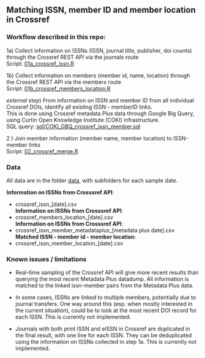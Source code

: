 ## Matching ISSN, member ID  and member location in Crossref

### Workflow described in this repo:

1a) Collect information on ISSNs (ISSN, journal title, publisher, doi counts) through the Crossref REST API via the journals route  
Script: [01a_crossref_issn.R](01a_crossref_issn.R)

1b) Collect information on members (member id, name, location) through the Crossref REST API via the members route  
Script: [01b_crossref_members_location.R](01b_crossref_members_location.R)

_external step_) From information on ISSN and member ID from all individual Crossref DOIs, identify all existing ISSN - memberID links.  
This is done using Crossref metadata Plus data through Google Big Query, using Curtin Open Knowledge Institute (COKI) infrastructure.  
SQL query: [sql/COKI_GBQ_crossref_issn_member.sql](sql/COKI_GBQ_crossref_issn_member.sql)

2 ) Join member information (member name, member location) to ISSN-member links  
Script: [02_crossref_merge.R](02_crossref_merge.R)

### Data
All data are in the folder [data](data/), with subfolders for each sample date.

**Information on ISSNs from Crosssref API**:  
- crossref_issn_[date].csv  
**Information on ISSNs from Crosssref API**:  
- crossref_members_location_[date].csv  
**Information on ISSNs from Crosssref API**:  
- crossref_issn_member_metadataplus_[metadata plus date].csv  
**Matched ISSN - member id - member location**:  
- crossref_issn_member_location_[date].csv  

### Known issues / limitations

- Real-time sampling of the Crossref API will give more recent results than querying the most recent Metadata Plus datadump. All information is matched to the linked issn-member pairs from the Metadata Plus data. 

- In some cases, ISSNs are linked to multiple members, potentially due to journal transfers. One way around this (esp. when mostly interested in the current situation), could be to look at the most recent DOI record for each ISSN. This is currently not implemented. 

- Journals with both print ISSN and eISSN in Crossref are duplicated in the final result, with one line for each ISSN. They can be deduplicated using the information on ISSNs collected in step 1a. This is currently not implemented.  



